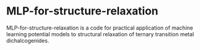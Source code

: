 # MLP-for-structure-relaxation
MLP-for-structure-relaxation is a code for practical application of machine learning potential models to structural relaxation of ternary transition metal dichalcogenides.

